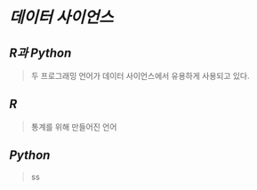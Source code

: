 *데이터 사이언스*
======  

*R과 Python*
------  
> 두 프로그래밍 언어가 데이터 사이언스에서 유용하게 사용되고 있다.  

*R*
------  
> 통계를 위해 만들어진 언어  

*Python*
------  
> ss  
